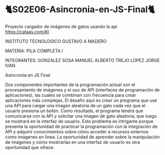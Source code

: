 # 🐈S02E06-Asincronia-en-JS-Final🐈
Proyecto cargador de imágenes de gatos usando la api https://cataas.com/#/

INSTITUTO TECNOLOGICO GUSTAVO A MADERO

MATERIA:
    PILA COMPLETA I

INTEGRANTES:
    GONZALEZ SOSA MANUEL ALBERTO
    TREJO LOPEZ JORGE IVAN
    
Asincronia en JS Final

Dos componentes importantes de la programación actual son el procesamiento de imágenes y el uso de API (interfaces de programación de aplicaciones), las cuales se combinan con frecuencia para crear aplicaciones más complejas. El desafío aquí es crear un programa que use una API para cargar una imagen aleatoria de un gato cada vez que el usuario presiona un botón. Como resultado, el programa tendrá que comunicarse con la API y solicitar una imagen de gato aleatoria, que luego se mostrará en la interfaz de usuario. Este problema es intrigante porque presenta la oportunidad de practicar la programación con la integración de API y adquirir conocimientos sobre cómo acceder a recursos externos como imágenes en línea. La oportunidad de aprender sobre la manipulación de imágenes y cómo mostrarlas en una interfaz de usuario es otra oportunidad que ofrece.
